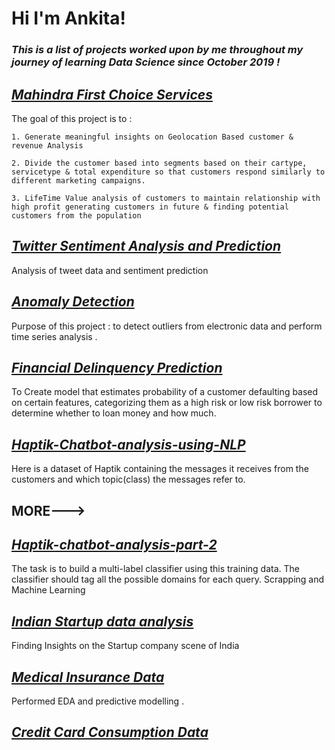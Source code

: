 # Hi I'm Ankita!




### *This is  a list of  projects worked upon by me throughout my  journey of learning Data Science since October 2019 !*


## *[Mahindra First Choice Services](https://github.com/ankitaduttagupta/Mahindra_first_choice_capstone)*

The goal of this project is to :

    1. Generate meaningful insights on Geolocation Based customer & revenue Analysis
    
    2. Divide the customer based into segments based on their cartype, servicetype & total expenditure so that customers respond similarly to different marketing campaigns.
    
    3. LifeTime Value analysis of customers to maintain relationship with high profit generating customers in future & finding potential customers from the population

## *[Twitter Sentiment Analysis and Prediction](https://github.com/ankitaduttagupta/Twitter-Sentiment-Analysis-and-Prediction)*

Analysis of tweet data and sentiment prediction

## *[Anomaly Detection ](https://github.com/ankitaduttagupta/Time-Series-Analysis)*

Purpose of this project : to detect outliers from electronic data  and perform time series analysis .

## *[Financial Delinquency Prediction](https://github.com/ankitaduttagupta/Financial-Delinquency-Prediction)*

 To Create model that estimates probability of a customer defaulting based on certain features, categorizing them as a high risk or low risk borrower to determine whether to loan money and how much.
 

## *[Haptik-Chatbot-analysis-using-NLP](https://github.com/ankitaduttagupta/Haptik-Chatbot-analysis-part1)*

Here is a dataset of Haptik containing the messages it receives from the customers and which topic(class) the messages refer to.

## MORE--->

## *[Haptik-chatbot-analysis-part-2](https://github.com/ankitaduttagupta/Haptik-chatbot-analysis-part-2)*

The task is to build a multi-label classifier using this training data. The classifier should tag all the possible domains for each query. 
Scrapping and Machine Learning

## *[Indian Startup data analysis ](https://github.com/ankitaduttagupta/Haptik-chatbot-analysis-part-2)*
 
 Finding Insights on the Startup company scene of India

## *[Medical Insurance Data ](https://github.com/ankitaduttagupta/Medical_insurance_EDA_prediction)*

Performed EDA and predictive modelling .

## *[Credit Card Consumption Data](https://github.com/ankitaduttagupta/-Grey-Atom-Hackathon-1)*

